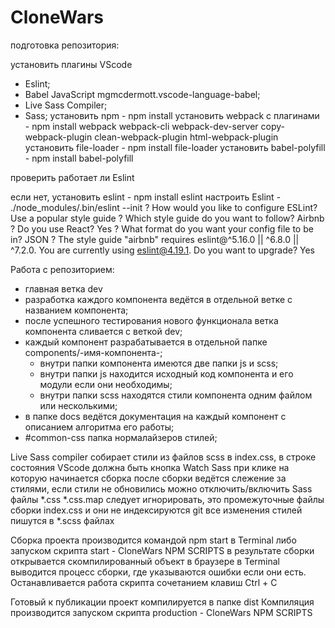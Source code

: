 # CloneWars

подготовка репозитория:

установить плагины VScode
- Eslint; 
- Babel JavaScript  mgmcdermott.vscode-language-babel;
- Live Sass Compiler;
- Sass;
установить npm - npm install
установить webpack с плагинами - npm install webpack webpack-cli webpack-dev-server copy-webpack-plugin clean-webpack-plugin html-webpack-plugin
установить file-loader - npm install file-loader
установить babel-polyfill - npm install babel-polyfill 

проверить работает ли Eslint

если нет, установить eslint - npm install eslint
настроить Eslint - ./node_modules/.bin/eslint --init
? How would you like to configure ESLint? Use a popular style guide
? Which style guide do you want to follow? Airbnb
? Do you use React? Yes
? What format do you want your config file to be in? JSON
? The style guide "airbnb" requires eslint@^5.16.0 || ^6.8.0 || ^7.2.0. You are currently using eslint@4.19.1.
  Do you want to upgrade? Yes

Работа с репозиторием:
 - главная ветка dev
 - разработка каждого компонента ведётся в отдельной ветке c названием компонента;
 - после успешного тестирования нового функционала ветка компонента сливается с веткой dev;
 - каждый компонент разрабатывается в отдельной папке components/-имя-компонента-;
   - внутри папки компонента имеются две папки js и scss;
   - внутри папки js находится исходный код компонента и его модули если они необходимы;
   - внутри папки scss находятся стили компонента одним файлом или несколькими;
 - в папке docs ведётся документация на каждый компонент с описанием алгоритма его работы;
 - #common-css папка нормалайзеров стилей;

Live Sass compiler собирает стили из файлов scss в index.css, 
в строке состояния VScode должна быть кнопка Watch Sass при клике на которую начинается сборка
после сборки ведётся слежение за стилями, если стили не обновились можно отключить/включить Sass
файлы *.css *.css.map следует игнорировать, это промежуточные файлы сборки index.css и они не индексируются git
все изменения стилей пишутся в *.scss файлах

Сборка проекта производится командой npm start в Terminal либо запуском скрипта start - CloneWars NPM SCRIPTS
 в результате сборки открывается скомпилированный объект в браузере в Terminal выводится процесс сборки, 
 где указываются ошибки если они есть.
Останавливается работа скрипта сочетанием клавиш Ctrl + C

Готовый к публикации проект компилируется в папке dist
Компиляция производится запуском скрипта production - CloneWars NPM SCRIPTS 
